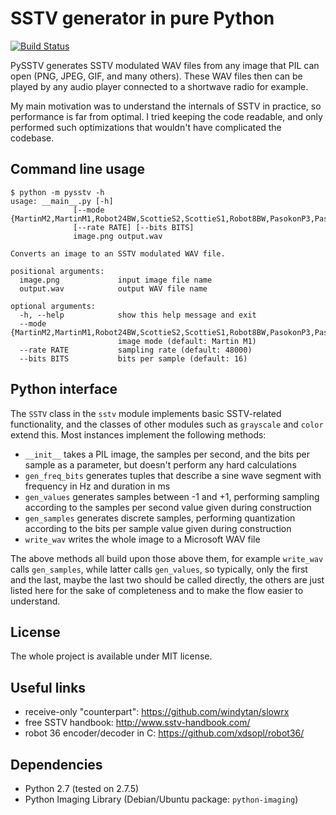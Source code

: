 SSTV generator in pure Python
=============================

[![Build Status](https://travis-ci.org/dnet/pySSTV.svg?branch=master)](https://travis-ci.org/dnet/pySSTV)

PySSTV generates SSTV modulated WAV files from any image that PIL can open
(PNG, JPEG, GIF, and many others). These WAV files then can be played by any
audio player connected to a shortwave radio for example.

My main motivation was to understand the internals of SSTV in practice, so
performance is far from optimal. I tried keeping the code readable, and only
performed such optimizations that wouldn't have complicated the codebase.

Command line usage
------------------

    $ python -m pysstv -h
    usage: __main__.py [-h]
                  [--mode {MartinM2,MartinM1,Robot24BW,ScottieS2,ScottieS1,Robot8BW,PasokonP3,PasokonP5,PasokonP7}]
                  [--rate RATE] [--bits BITS]
                  image.png output.wav

    Converts an image to an SSTV modulated WAV file.

    positional arguments:
      image.png             input image file name
      output.wav            output WAV file name

    optional arguments:
      -h, --help            show this help message and exit
      --mode {MartinM2,MartinM1,Robot24BW,ScottieS2,ScottieS1,Robot8BW,PasokonP3,PasokonP5,PasokonP7}
                            image mode (default: Martin M1)
      --rate RATE           sampling rate (default: 48000)
      --bits BITS           bits per sample (default: 16)

Python interface
----------------

The `SSTV` class in the `sstv` module implements basic SSTV-related
functionality, and the classes of other modules such as `grayscale` and
`color` extend this. Most instances implement the following methods:

 - `__init__` takes a PIL image, the samples per second, and the bits per
   sample as a parameter, but doesn't perform any hard calculations
 - `gen_freq_bits` generates tuples that describe a sine wave segment with
   frequency in Hz and duration in ms
 - `gen_values` generates samples between -1 and +1, performing sampling
   according to the samples per second value given during construction
 - `gen_samples` generates discrete samples, performing quantization
   according to the bits per sample value given during construction
 - `write_wav` writes the whole image to a Microsoft WAV file

The above methods all build upon those above them, for example `write_wav`
calls `gen_samples`, while latter calls `gen_values`, so typically, only
the first and the last, maybe the last two should be called directly, the
others are just listed here for the sake of completeness and to make the
flow easier to understand.

License
-------

The whole project is available under MIT license.

Useful links
------------

 - receive-only "counterpart": https://github.com/windytan/slowrx
 - free SSTV handbook: http://www.sstv-handbook.com/
 - robot 36 encoder/decoder in C: https://github.com/xdsopl/robot36/

Dependencies
------------

 - Python 2.7 (tested on 2.7.5)
 - Python Imaging Library (Debian/Ubuntu package: `python-imaging`)
